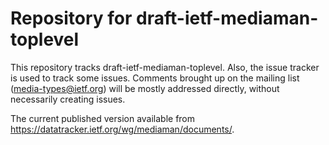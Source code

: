 # Repository for draft-ietf-mediaman-toplevel

This repository tracks draft-ietf-mediaman-toplevel.
Also, the issue tracker is used to track some issues.
Comments brought up on the mailing list (media-types@ietf.org)
will be mostly addressed directly, without necessarily creating issues.

The current published version available from https://datatracker.ietf.org/wg/mediaman/documents/.
